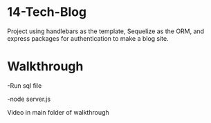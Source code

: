 # 14-Tech-Blog
Project using handlebars as the template, Sequelize as the ORM, and express packages for authentication to make a blog site. 
# Walkthrough 
-Run sql file

-node server.js

Video in main folder of walkthrough
